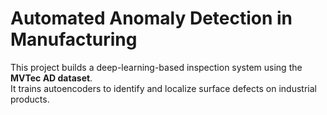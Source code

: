 # Automated Anomaly Detection in Manufacturing

This project builds a deep-learning-based inspection system using the **MVTec AD dataset**.  
It trains autoencoders to identify and localize surface defects on industrial products.


